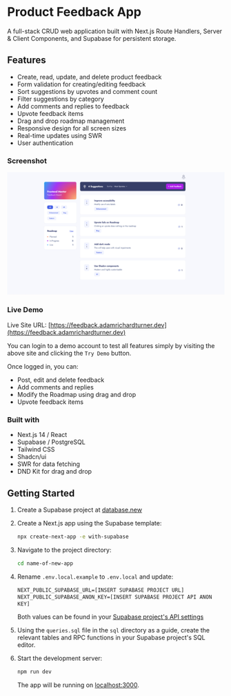 # Product Feedback App

A full-stack CRUD web application built with Next.js Route Handlers, Server & Client Components, and Supabase for persistent storage.

## Features

- Create, read, update, and delete product feedback
- Form validation for creating/editing feedback
- Sort suggestions by upvotes and comment count
- Filter suggestions by category
- Add comments and replies to feedback
- Upvote feedback items
- Drag and drop roadmap management
- Responsive design for all screen sizes
- Real-time updates using SWR
- User authentication

### Screenshot

![](./screenshot.png)

### Live Demo

Live Site URL: [https://feedback.adamrichardturner.dev](https://feedback.adamrichardturner.dev)

You can login to a demo account to test all features simply by visiting the above site and clicking the `Try Demo` button.

Once logged in, you can:

- Post, edit and delete feedback
- Add comments and replies
- Modify the Roadmap using drag and drop
- Upvote feedback items

### Built with

- Next.js 14 / React
- Supabase / PostgreSQL
- Tailwind CSS
- Shadcn/ui
- SWR for data fetching
- DND Kit for drag and drop

## Getting Started

1. Create a Supabase project at [database.new](https://database.new)

2. Create a Next.js app using the Supabase template:

   ```bash
   npx create-next-app -e with-supabase
   ```

3. Navigate to the project directory:

   ```bash
   cd name-of-new-app
   ```

4. Rename `.env.local.example` to `.env.local` and update:

   ```
   NEXT_PUBLIC_SUPABASE_URL=[INSERT SUPABASE PROJECT URL]
   NEXT_PUBLIC_SUPABASE_ANON_KEY=[INSERT SUPABASE PROJECT API ANON KEY]
   ```

   Both values can be found in your [Supabase project's API settings](https://app.supabase.com/project/_/settings/api)

5. Using the `queries.sql` file in the `sql` directory as a guide, create the relevant tables and RPC functions in your Supabase project's SQL editor.

6. Start the development server:

   ```bash
   npm run dev
   ```

   The app will be running on [localhost:3000](http://localhost:3000/).
